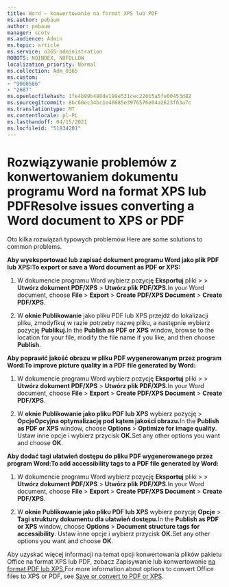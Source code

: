 ```yaml
---
title: Word — konwertowanie na format XPS lub PDF
ms.author: pebaum
author: pebaum
manager: scotv
ms.audience: Admin
ms.topic: article
ms.service: o365-administration
ROBOTS: NOINDEX, NOFOLLOW
localization_priority: Normal
ms.collection: Adm_O365
ms.custom:
- "9000586"
- "2687"
ms.openlocfilehash: 1fe4b99b480de199e531cec22015a5fe00453d82
ms.sourcegitcommit: 8bc60ec34bc1e40685e3976576e04a2623f63a7c
ms.translationtype: MT
ms.contentlocale: pl-PL
ms.lasthandoff: 04/15/2021
ms.locfileid: "51834201"
---
```

# <a name="resolve-issues-converting-a-word-document-to-xps-or-pdf"></a><span data-ttu-id="c9bde-102">Rozwiązywanie problemów z konwertowaniem dokumentu programu Word na format XPS lub PDF</span><span class="sxs-lookup"><span data-stu-id="c9bde-102">Resolve issues converting a Word document to XPS or PDF</span></span>

<span data-ttu-id="c9bde-103">Oto kilka rozwiązań typowych problemów.</span><span class="sxs-lookup"><span data-stu-id="c9bde-103">Here are some solutions to common problems.</span></span> 

<span data-ttu-id="c9bde-104">**Aby wyeksportować lub zapisać dokument programu Word jako plik PDF lub XPS:**</span><span class="sxs-lookup"><span data-stu-id="c9bde-104">**To export or save a Word document as PDF or XPS:**</span></span>

1. <span data-ttu-id="c9bde-105">W dokumencie programu Word wybierz pozycję **Eksportuj** pliki  >    >  **Utwórz dokument PDF/XPS**  >  **Utwórz plik PDF/XPS.**</span><span class="sxs-lookup"><span data-stu-id="c9bde-105">In your Word document, choose  **File** > **Export** > **Create PDF/XPS Document** > **Create PDF/XPS**.</span></span>

2. <span data-ttu-id="c9bde-106">W **oknie Publikowanie** jako pliku PDF lub XPS przejdź do lokalizacji pliku, zmodyfikuj w razie potrzeby nazwę pliku, a następnie wybierz pozycję **Publikuj.**</span><span class="sxs-lookup"><span data-stu-id="c9bde-106">In the **Publish as PDF or XPS** window, browse to the location for your file, modify the file name if you like, and then choose **Publish**.</span></span>

<span data-ttu-id="c9bde-107">**Aby poprawić jakość obrazu w pliku PDF wygenerowanym przez program Word:**</span><span class="sxs-lookup"><span data-stu-id="c9bde-107">**To improve picture quality in a PDF file generated by Word:**</span></span>

1. <span data-ttu-id="c9bde-108">W dokumencie programu Word wybierz pozycję **Eksportuj** pliki  >    >  **Utwórz dokument PDF/XPS**  >  **Utwórz plik PDF/XPS.**</span><span class="sxs-lookup"><span data-stu-id="c9bde-108">In your Word document, choose  **File** > **Export** > **Create PDF/XPS Document** > **Create PDF/XPS**.</span></span>

2. <span data-ttu-id="c9bde-109">W **oknie Publikowanie jako pliku PDF lub XPS** wybierz pozycję   >  **OpcjeOpcyjna optymalizację pod kątem jakości obrazu.**</span><span class="sxs-lookup"><span data-stu-id="c9bde-109">In the **Publish as PDF or XPS** window, choose **Options** > **Optimize for image quality**.</span></span> <span data-ttu-id="c9bde-110">Ustaw inne opcje i wybierz przycisk **OK.**</span><span class="sxs-lookup"><span data-stu-id="c9bde-110">Set any other options you want and choose **OK**.</span></span> 

<span data-ttu-id="c9bde-111">**Aby dodać tagi ułatwień dostępu do pliku PDF wygenerowanego przez program Word:**</span><span class="sxs-lookup"><span data-stu-id="c9bde-111">**To add accessibility tags to a PDF file generated by Word:**</span></span>
 
1. <span data-ttu-id="c9bde-112">W dokumencie programu Word wybierz pozycję **Eksportuj** pliki  >    >  **Utwórz dokument PDF/XPS**  >  **Utwórz plik PDF/XPS.**</span><span class="sxs-lookup"><span data-stu-id="c9bde-112">In your Word document, choose  **File** > **Export** > **Create PDF/XPS Document** > **Create PDF/XPS**.</span></span>

2. <span data-ttu-id="c9bde-113">W **oknie Publikowanie jako pliku PDF lub XPS** wybierz pozycję **Opcje**  >  **Tagi struktury dokumentu dla ułatwień dostępu.**</span><span class="sxs-lookup"><span data-stu-id="c9bde-113">In the **Publish as PDF or XPS** window, choose **Options** > **Document structure tags for accessibility**.</span></span> <span data-ttu-id="c9bde-114">Ustaw inne opcje i wybierz przycisk **OK.**</span><span class="sxs-lookup"><span data-stu-id="c9bde-114">Set any other options you want and choose **OK**.</span></span>

<span data-ttu-id="c9bde-115">Aby uzyskać więcej informacji na temat opcji konwertowania plików pakietu Office na format XPS lub PDF, zobacz Zapisywanie lub konwertowanie [na format PDF lub XPS.](https://support.office.com/article/d85416c5-7d77-4fd6-a216-6f4bf7c7c110)</span><span class="sxs-lookup"><span data-stu-id="c9bde-115">For more information about options to convert Office files to XPS or PDF, see [Save or convert to PDF or XPS](https://support.office.com/article/d85416c5-7d77-4fd6-a216-6f4bf7c7c110).</span></span>